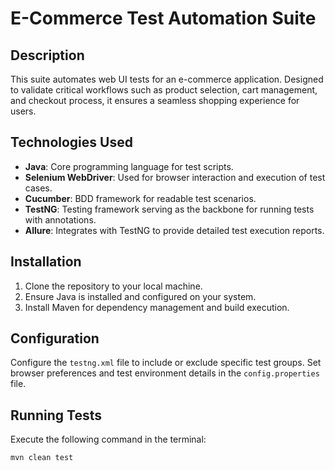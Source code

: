 # E-Commerce Test Automation Suite

## Description
This suite automates web UI tests for an e-commerce application. Designed to validate critical workflows such as product selection, cart management, and checkout process, it ensures a seamless shopping experience for users.

## Technologies Used
- **Java**: Core programming language for test scripts.
- **Selenium WebDriver**: Used for browser interaction and execution of test cases.
- **Cucumber**: BDD framework for readable test scenarios.
- **TestNG**: Testing framework serving as the backbone for running tests with annotations.
- **Allure**: Integrates with TestNG to provide detailed test execution reports.

## Installation
1. Clone the repository to your local machine.
2. Ensure Java is installed and configured on your system.
3. Install Maven for dependency management and build execution.

## Configuration
Configure the `testng.xml` file to include or exclude specific test groups. Set browser preferences and test environment details in the `config.properties` file.

## Running Tests
Execute the following command in the terminal:
```bash
mvn clean test
